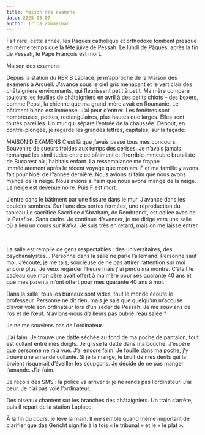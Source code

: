 ```yaml
---
title: Maison des examens
date: 2025-05-07
author: Irina Zimmerman
---
```


Fait rare, cette année, les Pâques catholique et orthodoxe tombent presque en même temps que la fête juive de Pessah. Le lundi de Pâques, après la fin de Pessah, le Pape François est mort.

Maison des examens

Depuis la station du RER B Laplace, je m’approche de la Maison des examens à Arcueil. J’avance sous le ciel gris menaçant et le vert clair des châtaigniers environnants, qui fleurissent petit à petit. Ma mère compare toujours les feuilles de châtaigniers en avril à des petits chiots – des boxers, comme Pepsi, la chienne que ma grand-mère avait en Roumanie.
Le bâtiment blanc est immense. J’ai peur d’entrer. Les fenêtres sont nombreuses, petites, rectangulaires, plus hautes que larges. Elles sont toutes pareilles. Un mur qui sépare l’entrée de la chaussée. Debout, en contre-plongée, je regarde les grandes lettres, capitales, sur la façade:

MAISON D’EXAMENS
C’est là que j’avais passé tous mes concours. Souvenirs de sueurs froides aux temps des cerises. Je n’avais jamais remarqué les similitudes entre ce bâtiment et l’horrible immeuble brutaliste de Bucarest où j’habitais enfant. La ressemblance me frappe immédiatement après le récent voyage que mon ami F et ma famille y avons fait pour Noël de l’’année dernière. Nous avions si faim que nous avons mangé de la neige. Nous avions si faim que nous avons mangé de la neige. La neige est devenue noire. Puis F est mort.

J’entre dans le bâtiment par une fissure dans le mur. J’avance dans les couloirs sombres. Sur l’une des portes fermées, une reproduction du tableau Le sacrifice Sacrifice d’Abraham, de Rembrandt, est collée avec de la Patafixe. Sans cadre. Je continue d’avancer, je me dirige vers une salle où a lieu un cours sur Kafka. Je suis très en retard, mais on me laisse entrer.

⠀

La salle est remplie de gens respectables : des universitaires, des psychanalystes... Personne dans la salle ne parle l’allemand. Personne sauf moi. J’écoute, je me tais, soucieuse de ne pas attirer l’attention sur moi encore plus. Je veux regarder l’heure mais j’’ai perdu ma montre. C’était le cadeau que mon père avait offert à ma mère pour ses quarante 40 ans et que mes parents m’ont offert pour mes quarante 40 ans à moi.

Dans la salle, tous les bureaux sont vides, tout le monde écoute le professeur. Personne ne dit rien, mais je sais que quelqu’un m’accuse d’avoir volé son ordinateur lors d’un seder de Pessah. Je me souviens de l’os et de l’œuf. N’avions-nous d’ailleurs pas oublié l’eau salée ?

Je ne me souviens pas de l’ordinateur.

J’ai faim. Je trouve une datte séchée au fond de ma poche de pantalon, tout est collant entre mes doigts. Je glisse la datte dans ma bouche. J’espère que personne ne m’a vue. J’ai encore faim. Je fouille dans ma poche, j’y trouve une amande collante. Si je la mange, le bruit de mes dents qui la broient risquerait d’éveiller les soupçons. Je décide de ne pas manger l’amande. J’ai faim. 

Je reçois des SMS : la police va arriver si je ne rends pas l’ordinateur. J’ai peur. Je n’ai pas volé l’ordinateur. 

Des oiseaux chantent sur les branches des châtaigniers. Un train s’arrête, puis il repart de la station Laplace.

À la fin du cours, je lève la main. Il me semble quand même important de clarifier que das Gericht signifie à la fois « le tribunal » et le « le plat ». 
